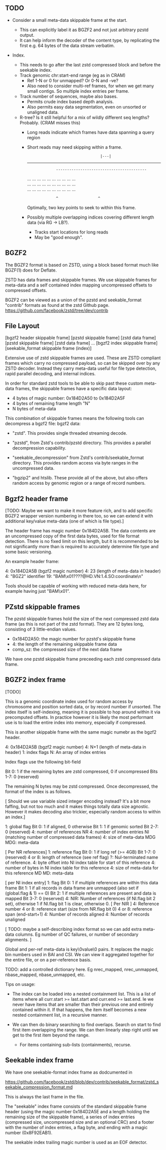TODO
----

- Consider a small meta-data skippable frame at the start.
  - This can explicitly label it as BGZF2 and not just arbitrary pzstd
    output.
  - It can help inform the decoder of the content type, by replicating
    the first e.g. 64 bytes of the data stream verbatim.

- Index.
  - This needs to go after the last zstd compressed block and before
    the seekable index.
  - Track genomic chr:start-end range (eg as in CRAM)
    - Ref 1-N or 0 for unmapped?  Or 0-N and -ve?
    - Also need to consider multi-ref frames, for when we get
      many small contigs.  So multiple index entries per frame.
  - Track number of sequences, maybe also bases.
    - Permits crude index based depth analysis.
    - Also permits easy data segmentation, even on unsorted or
      unaligned data.
  - R-tree?  Is it still helpful for a mix of wildly different seq lengths?
    Probably. (CRAM misses this)
    - Long reads indicate which frames have data spanning a query region
    - Short reads may need skipping within a frame.

                                           |---|
      --------------------------------
                       -----------------------------------------
      ...   ...   ...   ...   ...   ...   ...   ...   ...   ...  
        ...   ...   ...   ...   ...   ...   ...   ...   ...   ...  
          ...   ...   ...   ...   ...   ...   ...   ...   ...   ...  

                       ^                  ^

      Optimally, two key points to seek to within this frame.
    - Possibly multiple overlapping indices covering different length
      data (via RG -> LB?).
      - Tracks start locations for long reads
      - May be "good enough".


BGZF2
-----

The BGZF2 format is based on ZSTD, using a block based format much
like BGZF(1) does for Deflate.

ZSTD has data frames and skippable frames.  We use skippable frames
for meta-data and a self contained index mapping uncompressed offsets
to compressed offsets.

BGZF2 can be viewed as a union of the pzstd and seekable_format
"contrib" formats as found at the zstd Github page.
    https://github.com/facebook/zstd/tree/dev/contrib


File Layout
-----------

[bgzf2 header skippable frame]
[pzstd skippable frame]
[zstd data frame]
[pzstd skippable frame]
[zstd data frame]
...
[bgzf2 index skippable frame]
[seekable_format skippable frame (index)]

Extensive use of zstd skippable frames are used.  These are ZSTD
compliant frames which carry no compressed payload, so can be skipped
over by any ZSTD decoder.  Instead they carry meta-data useful for
file type detection, rapid parallel decoding, and internal indices.

In order for standard zstd tools to be able to skip past these custom
meta-data frames, the skippable frames have a specific data layout:

- 4 bytes of magic number: 0x184D2A50 to 0x184D2A5F
- 4 bytes of remaining frame length "N"
- N bytes of meta-data


This combination of skippable frames means the following tools can
decompress a bgzf2 file:
bgzf2 data:

- "zstd".
  This provides single threaded streaming decode.

- "pzstd", from Zstd's contrib/pzstd directory.
  This provides a parallel decompression capability.

- "seekable_decompression" from Zstd's contrib/seekable_format directory.
  This provides random access via byte ranges in the uncompressed data.

- "bgzip2" and htslib.
  These provide all of the above, but also offers random access by
  genomic region or a range of record numbers.


Bgzf2 header frame
------------------

[TODO: Maybe we want to make it more feature
rich, and to add specific BGZF2 wrapper version numbering in there
too, so we can extend it with additional key/value meta-data (one of
which is file type).]

The header frame has magic number 0x184D2A5B.
The data contents are an uncompressed copy of the first data bytes,
used for file format detection.  There is no fixed limit on this
length, but it is recommended to be not significantly more than is
required to accurately determine file type and some basic versioning.

An example header frame:

 4: 0x184D2A5B (bgzf2 magic number)
 4: 23 (length of meta-data in header)
 4: "BGZ2" identifier
19: "BAM\x01????@HD.VN:1.4.SO:coordinate\n"

Tools should be capable of working with reduced meta-data here, for
example having just "BAM\x01".


PZstd skippable frames
----------------------

The pzstd skippable frames hold the size of the next compressed zstd
data frame (as this is not part of the zstd format).  They are 12
bytes long, consisting of 3 little-endian values.

- 0x184D2A50: the magic number for pzstd's skippable frame
- 4: the length of the remaining skippable frame data
- comp_sz: the compressed size of the next data frame

We have one pzstd skippable frame preceeding each zstd compressed data
frame.

BGZF2 index frame
-----------------

[TODO]

This is a genomic coordinate index used for random access by
chromosome and position sorted data, or by record number if unsorted.
The index itself is self-indexing, meaning it is possible to hop
around within it via precomputed offsets.  In practice however it is
likely the most performant use is to load the entire index into
memory, especially if compressed.

This is another skippable frame with the same magic numebr as the
bgzf2 header.

 4: 0x184D2A5B (bgzf2 magic number)
 4: N+1 (length of meta-data in header)
 1: index flags
 N: An array of index entries

Index flags use the following bit-field

Bit 0:    1 if the remaining bytes are zstd compressed, 0 if uncompressed
Bits 1-7: 0 (reserved)

The remaining N bytes may be zstd compressed.  Once decompressed, the
format of the index is as follows.

[ Should we use variable sized integer encoding instead?  It's a bit
more faffing, but not too much and it makes things totally data size
agnostic. However it makes decoding also trickier, especially random
access to within an index.]

1: global flag
   Bit 0: 1 if aligned, 0 otherwise
   Bit 1: 1 if genomic sorted 
   Bit 2-7: 0 (reserved)
4: number of references NR
4: number of index entries NI (matching number of compressed data frames)
4: size of meta-data MDG
MDG: meta-data

[ Per NR references]
1: reference flag
   Bit 0: 1 if long ref (>= 4GB)
   Bit 1-7: 0 (reserved)
4 or 8: length of reference (see ref flag)
?: Nul-terminated name of reference.
4: byte offset into NI index table for start of this reference
4: number of bytes in NI index table for this reference
4: size of meta-data for this reference MD
MD: meta-data

[ per NI index entry]
1: flag
   Bit 0: 1 if multiple references are within this data frame
   Bit 1: 1 if all records in data frame are unmapped (also set if
          (global.flag & 1) == 0)
   Bit 2: 1 if multiple references are present and data is mapped
   Bit 3-7: 0 (reserved)
4: NIR: Number of references (if NI.flag bit 2 set),
   otherwise 1 if NI.flag bit 1 is clear,
   otherwise 0.
[ Per NIR ]
4: Reference number
4 or 8: reference start (size from NR.flag bit 0)
4 or 8: reference span (end-start+1)
4: Number of records aligned
4: Number of records unaligned

[ TODO: maybe a self-describing index format so we can add extra
meta-data columns. Eg number of QC failures, or number of secondary
alignments. ]

Global and per-ref meta-data is key\0value\0 pairs.  It replaces the
magic bin numbers used in BAI and CSI.  We can view it aggregated
together for the entire file, or on a per-reference basis.

TODO: add a controlled dictionary here.  Eg nrec_mapped,
nrec_unmapped, nbase_mapped, nbase_unmapped, etc.

Tips on usage:

- The index can be loaded into a nested containment list.  This is a
  list of items where all curr.start >= last.start and curr.end >=
  last.end. Ie we never have items that are smaller than their previous
  one and entirely contained within it.  If that happens, the item
  itself becomes a new nested containment list, in a recursive manner.

- We can then do binary searching to find overlaps.  Search on start
  to find first item overlapping the range.  We can then linearly step
  right until we get to the first item beyond the range.

  - For items containing sub-lists (containments), recurse.


Seekable index frame
--------------------

We have one seekable-format index frame as dodcumented in

https://github.com/facebook/zstd/blob/dev/contrib/seekable_format/zstd_seekable_compression_format.md

This is always the last frame in the file.

The "seekable" index frame consists of the standard skippable frame
header (using the magic number 0x184D2A5E and a length holding the
remaining size of the skippable frame), a series of index entries
(compressed size, uncompressed size and an optional CRC) and a footer
with the number of index entries, a flag byte, and ending with a
magic number (0x8F92EAB1).

The seekable index trailing magic number is used as an EOF detector.
